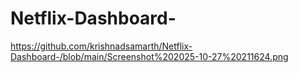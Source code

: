 # Netflix-Dashboard-
https://github.com/krishnadsamarth/Netflix-Dashboard-/blob/main/Screenshot%202025-10-27%20211624.png
